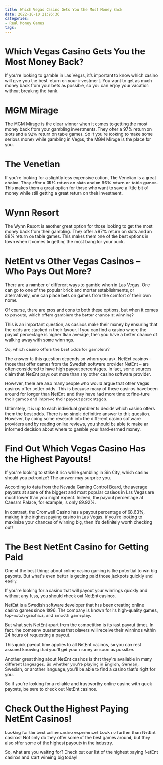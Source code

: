 ```yaml
---
title: Which Vegas Casino Gets You the Most Money Back
date: 2022-10-10 21:26:36
categories:
- Real Money Games
tags:
---
```



#  Which Vegas Casino Gets You the Most Money Back?

If you’re looking to gamble in Las Vegas, it’s important to know which casino will give you the best return on your investment. You want to get as much money back from your bets as possible, so you can enjoy your vacation without breaking the bank.

# MGM Mirage

The MGM Mirage is the clear winner when it comes to getting the most money back from your gambling investments. They offer a 97% return on slots and a 92% return on table games. So if you’re looking to make some serious money while gambling in Vegas, the MGM Mirage is the place for you.

# The Venetian

If you’re looking for a slightly less expensive option, The Venetian is a great choice. They offer a 95% return on slots and an 86% return on table games. This makes them a great option for those who want to save a little bit of money while still getting a great return on their investment.

# Wynn Resort

The Wynn Resort is another great option for those looking to get the most money back from their gambling. They offer a 97% return on slots and an 88% return on table games. This makes them one of the best options in town when it comes to getting the most bang for your buck.

#  NetEnt vs Other Vegas Casinos – Who Pays Out More?

There are a number of different ways to gamble when in Las Vegas. One can go to one of the popular brick and mortar establishments, or alternatively, one can place bets on games from the comfort of their own home. 

Of course, there are pros and cons to both these options, but when it comes to payouts, which offers gamblers the better chance at winning?

This is an important question, as casinos make their money by ensuring that the odds are stacked in their favour. If you can find a casino where the payout percentage is higher than average, then you have a better chance of walking away with some winnings.

So, which casino offers the best odds for gamblers?

The answer to this question depends on whom you ask. NetEnt casinos – those that offer games from the Swedish software provider NetEnt – are often considered to have high payout percentages. In fact, some sources claim that NetEnt pays out more than any other casino software provider.

However, there are also many people who would argue that other Vegas casinos offer better odds. This is because many of these casinos have been around for longer than NetEnt, and they have had more time to fine-tune their games and improve their payout percentages.

Ultimately, it is up to each individual gambler to decide which casino offers them the best odds. There is no single definitive answer to this question. However, by doing some research into the different casino software providers and by reading online reviews, you should be able to make an informed decision about where to gamble your hard-earned money.

#  Find Out Which Vegas Casino Has the Highest Payouts!

If you're looking to strike it rich while gambling in Sin City, which casino should you patronize? The answer may surprise you.

According to data from the Nevada Gaming Control Board, the average payouts at some of the biggest and most popular casinos in Las Vegas are much lower than you might expect. Indeed, the payout percentage at Caesars Palace, for example, is only 89.92%.

In contrast, the Cromwell Casino has a payout percentage of 98.63%, making it the highest paying casino in Las Vegas. If you're looking to maximize your chances of winning big, then it's definitely worth checking out!

#  The Best NetEnt Casino for Getting Paid

One of the best things about online casino gaming is the potential to win big payouts. But what's even better is getting paid those jackpots quickly and easily.

If you're looking for a casino that will payout your winnings quickly and without any fuss, you should check out NetEnt casinos.

NetEnt is a Swedish software developer that has been creating online casino games since 1996. The company is known for its high-quality games, top-notch graphics, and smooth gameplay.

But what sets NetEnt apart from the competition is its fast payout times. In fact, the company guarantees that players will receive their winnings within 24 hours of requesting a payout.

This quick payout time applies to all NetEnt casinos, so you can rest assured knowing that you'll get your money as soon as possible.

Another great thing about NetEnt casinos is that they're available in many different languages. So whether you're playing in English, German, Swedish, or another language, you'll be able to find a casino that's right for you.

So if you're looking for a reliable and trustworthy online casino with quick payouts, be sure to check out NetEnt casinos.

#  Check Out the Highest Paying NetEnt Casinos!

Looking for the best online casino experience? Look no further than NetEnt casinos! Not only do they offer some of the best games around, but they also offer some of the highest payouts in the industry.

So, what are you waiting for? Check out our list of the highest paying NetEnt casinos and start winning big today!